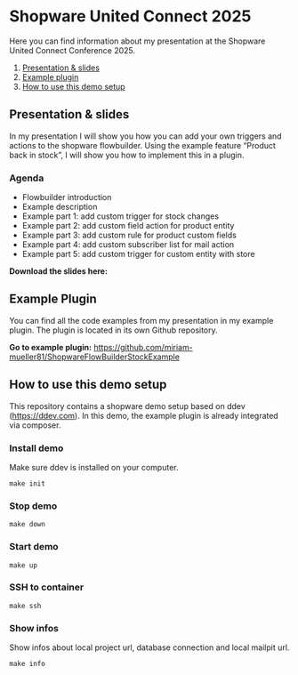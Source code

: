 # Shopware United Connect 2025

Here you can find information about my presentation at the Shopware United Connect Conference 2025.

1. [Presentation & slides](#presentation--slides)
2. [Example plugin](#example-plugin)
3. [How to use this demo setup](#how-to-use-this-demo-setup)

## Presentation & slides

In my presentation I will show you how you can add your own triggers and actions to the shopware flowbuilder.
Using the example feature “Product back in stock”, I will show you how to implement this in a plugin.

### Agenda

* Flowbuilder introduction
* Example description
* Example part 1: add custom trigger for stock changes
* Example part 2: add custom field action for product entity
* Example part 3: add custom rule for product custom fields
* Example part 4: add custom subscriber list for mail action
* Example part 5: add custom trigger for custom entity with store

**Download the slides here:** 

## Example Plugin

You can find all the code examples from my presentation in my example plugin. The plugin is located in its own Github repository.

**Go to example plugin:** https://github.com/miriam-mueller81/ShopwareFlowBuilderStockExample


## How to use this demo setup

This repository contains a shopware demo setup based on ddev (https://ddev.com).
In this demo, the example plugin is already integrated via composer.

### Install demo

Make sure ddev is installed on your computer.

`make init`

### Stop demo
`make down`

### Start demo
`make up`

### SSH to container
`make ssh`

### Show infos

Show infos about local project url, database connection and local mailpit url.

`make info`




